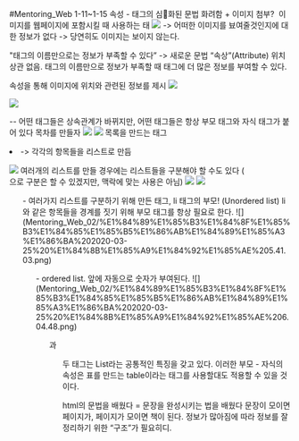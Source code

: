 #Mentoring_Web
1-11~1-15
속성 - 태그의 심화된 문법
화려함 + 이미지 첨부?
<img>  이미지를 웹페이지에 포함시킬 때 사용하는 태
![](Mentoring_Web_02/%E1%84%89%E1%85%B3%E1%84%8F%E1%85%B3%E1%84%85%E1%85%B5%E1%86%AB%E1%84%89%E1%85%A3%E1%86%BA%202020-03-25%20%E1%84%8B%E1%85%A9%E1%84%8C%E1%85%A5%E1%86%AB%203.17.21.png)
-> 어떠한 이미지를 뵤여줄것인지에 대한 정보가 없다 -> 당연히도 이미지는 보이지 않는다.

"태그의 이름만으로는 정보가 부족할 수 있다”
-> 새로운 문법 “속상”(Attribute)
위치 상관 없음. 태그의 이름만으로 정보가 부족할 때 태그에 더 많은 정보를 부여할 수 있다.

속성을 통해 이미지에 위치와 관련된 정보를 제시
![](Mentoring_Web_02/%E1%84%89%E1%85%B3%E1%84%8F%E1%85%B3%E1%84%85%E1%85%B5%E1%86%AB%E1%84%89%E1%85%A3%E1%86%BA%202020-03-25%20%E1%84%8B%E1%85%A9%E1%84%8C%E1%85%A5%E1%86%AB%203.22.51.png)

![](Mentoring_Web_02/%E1%84%89%E1%85%B3%E1%84%8F%E1%85%B3%E1%84%85%E1%85%B5%E1%86%AB%E1%84%89%E1%85%A3%E1%86%BA%202020-03-25%20%E1%84%8B%E1%85%A9%E1%84%8C%E1%85%A5%E1%86%AB%203.24.13.png)


<parent> <child>
	-- 어떤 태그들은 상속관계가 바뀌지만, 어떤 태그들은 항상 부모 태그와 자식 태그가 붙어 있다
목차를 만들자
![](Mentoring_Web_02/%E1%84%89%E1%85%B3%E1%84%8F%E1%85%B3%E1%84%85%E1%85%B5%E1%86%AB%E1%84%89%E1%85%A3%E1%86%BA%202020-03-25%20%E1%84%8B%E1%85%A9%E1%84%92%E1%85%AE%205.32.27.png)
![](Mentoring_Web_02/%E1%84%89%E1%85%B3%E1%84%8F%E1%85%B3%E1%84%85%E1%85%B5%E1%86%AB%E1%84%89%E1%85%A3%E1%86%BA%202020-03-25%20%E1%84%8B%E1%85%A9%E1%84%92%E1%85%AE%205.31.02.png)
목록을 만드는 태그 <li> -> 각각의 항목들을 리스트로 만듬

![](Mentoring_Web_02/%E1%84%89%E1%85%B3%E1%84%8F%E1%85%B3%E1%84%85%E1%85%B5%E1%86%AB%E1%84%89%E1%85%A3%E1%86%BA%202020-03-25%20%E1%84%8B%E1%85%A9%E1%84%92%E1%85%AE%205.35.31.png)
여러개의 리스트를 만들 경우에는 리스트들을 구분해야 할 수도 있다 (<br>으로 구분은 할 수 있겠지만, 맥락에 맞는 사용은 아님)
![](Mentoring_Web_02/%E1%84%89%E1%85%B3%E1%84%8F%E1%85%B3%E1%84%85%E1%85%B5%E1%86%AB%E1%84%89%E1%85%A3%E1%86%BA%202020-03-25%20%E1%84%8B%E1%85%A9%E1%84%92%E1%85%AE%205.39.20.png)
![](Mentoring_Web_02/%E1%84%89%E1%85%B3%E1%84%8F%E1%85%B3%E1%84%85%E1%85%B5%E1%86%AB%E1%84%89%E1%85%A3%E1%86%BA%202020-03-25%20%E1%84%8B%E1%85%A9%E1%84%92%E1%85%AE%205.38.35.png)

<ul> - 여러가지 리스트를 구분하기 위해 만든 태그, li 태그의 부모! (Unordered list)
li와 같은 항목들을 경계를 짓기 위해 부모 태그를 항상 필요로 한다.
![](Mentoring_Web_02/%E1%84%89%E1%85%B3%E1%84%8F%E1%85%B3%E1%84%85%E1%85%B5%E1%86%AB%E1%84%89%E1%85%A3%E1%86%BA%202020-03-25%20%E1%84%8B%E1%85%A9%E1%84%92%E1%85%AE%205.41.03.png)

<ol> - ordered list. 앞에 자동으로 숫자가 부여된다.
![](Mentoring_Web_02/%E1%84%89%E1%85%B3%E1%84%8F%E1%85%B3%E1%84%85%E1%85%B5%E1%86%AB%E1%84%89%E1%85%A3%E1%86%BA%202020-03-25%20%E1%84%8B%E1%85%A9%E1%84%92%E1%85%AE%206.04.48.png)

<ol>과 <ul>두 태그는 List라는 공통적인 특징을 갖고 있다.
이러한 부모 - 자식의 속성은 표를 만드는 table이라는 태그를 사용할대도 적용할 수 있을 것이다.

html의 문법을 배웠다 = 문장을 완성시키는 법을 배웠다
문장이 모이면 페이지가, 페이지가 모이면 책이 된다. 정보가 많아짐에 따라 정보를 잘 정리하기 위한 “구조”가 필요히디.
<title> - 홈페이지의 제목을 표기하기 위한 태그
![](Mentoring_Web_02/%E1%84%89%E1%85%B3%E1%84%8F%E1%85%B3%E1%84%85%E1%85%B5%E1%86%AB%E1%84%89%E1%85%A3%E1%86%BA%202020-03-25%20%E1%84%8B%E1%85%A9%E1%84%92%E1%85%AE%206.13.31.png)

한국어로 입력했을 때 출력되는 글자가 다를 수 없다 -> 컴퓨터는 0과 1로 데이터를 저장하는데, 이 0과 1을 어떻게 저장할 것인지에 대한 여러가지 규격이 존재하는데, 이를 맞추지 않으면 문자가 깨질 수 있다. 이를 웹브라우저가 페이지를 열때도 같은 규격으로 열기 위해서는 웹브라우저에 이에 대한 정보를 제공해야 한다
<meta> -> 웹브라우저에 정보를 제공하기 위한 태그
charset -> 문자의 규칙을 지정하는 것. Utf-8로 문서를 읽으라고 제시하는 것
![](Mentoring_Web_02/%E1%84%89%E1%85%B3%E1%84%8F%E1%85%B3%E1%84%85%E1%85%B5%E1%86%AB%E1%84%89%E1%85%A3%E1%86%BA%202020-03-25%20%E1%84%8B%E1%85%A9%E1%84%92%E1%85%AE%206.17.07.png) 윗 부분의 코드들은 본문을 설명하기 위함, 아랫부분의 코드가 “본문”
-> 본문과 본문을 설명하기 위한 부분들을 분리하기 위한 태그가 약속되어 
있다
<body> -> 본문을 묶기 위해 설정한 태그. “약속”
<head> -> 본문(<body>)을 설명하기 위해 설정하는 태그
![](Mentoring_Web_02/%E1%84%89%E1%85%B3%E1%84%8F%E1%85%B3%E1%84%85%E1%85%B5%E1%86%AB%E1%84%89%E1%85%A3%E1%86%BA%202020-03-25%20%E1%84%8B%E1%85%A9%E1%84%92%E1%85%AE%206.25.00.png)
모든 html 태그는 body와 head 태그 아래에 놓여야 하고, html 태그가 그 위에 사용되어야 한다.
<!dotype html> - 문서 타입을 html로 지정
전세계의 거의 모든 홈페이지들이 이러한 구조로 이루어져 있을 것이다

"링크" -> 정보를 연결해준다. 검색 엔진들을 돌아갈 수 있게 하는 원동력, HyperText의 의미.
<a> - anchor. "링크”를 위해 사용하는 태그. 
![](Mentoring_Web_02/%E1%84%89%E1%85%B3%E1%84%8F%E1%85%B3%E1%84%85%E1%85%B5%E1%86%AB%E1%84%89%E1%85%A3%E1%86%BA%202020-03-25%20%E1%84%8B%E1%85%A9%E1%84%92%E1%85%AE%207.12.28.png)
a 태그만으로는 정보가 부족 -> 앵커를 내리기 위한 링크를 제시해야한다
href 속성 -> 연결 될 링크를 제시한다.
![](Mentoring_Web_02/%E1%84%89%E1%85%B3%E1%84%8F%E1%85%B3%E1%84%85%E1%85%B5%E1%86%AB%E1%84%89%E1%85%A3%E1%86%BA%202020-03-25%20%E1%84%8B%E1%85%A9%E1%84%92%E1%85%AE%207.06.17.png)
html specification -> w3c에서 제시하는 미래의 웹에 대한 “권고안”, html에서 사용되는 모든 태그에 대한 설명들이 제시되어 있다.
target -> 어떤 창에 띄울 것인가에 대한 속성 / title -> 툴팁에 정보 표시
![](Mentoring_Web_02/%E1%84%89%E1%85%B3%E1%84%8F%E1%85%B3%E1%84%85%E1%85%B5%E1%86%AB%E1%84%89%E1%85%A3%E1%86%BA%202020-03-25%20%E1%84%8B%E1%85%A9%E1%84%92%E1%85%AE%207.34.21.png)
링크는 서로 연관된 웹페이지들을 결합해 하나의 “책”으로 연결한다는 점에서 실로 비유할 수 있을 것.
제목 - 인덱스. 웰컴 페이지가 나올것
목차를 누르면 각 목차에 맞는 웹사이트가 연결되도록.

하이퍼링크 작성, 목차에 따른 웹페이지 생성


![](Mentoring_Web_02/%E1%84%89%E1%85%B3%E1%84%8F%E1%85%B3%E1%84%85%E1%85%B5%E1%86%AB%E1%84%89%E1%85%A3%E1%86%BA%202020-03-26%20%E1%84%8B%E1%85%A9%E1%84%8C%E1%85%A5%E1%86%AB%2012.10.51.png)
2.html


![](Mentoring_Web_02/%E1%84%89%E1%85%B3%E1%84%8F%E1%85%B3%E1%84%85%E1%85%B5%E1%86%AB%E1%84%89%E1%85%A3%E1%86%BA%202020-03-26%20%E1%84%8B%E1%85%A9%E1%84%8C%E1%85%A5%E1%86%AB%2012.10.20.png)
3.html
![](Mentoring_Web_02/%E1%84%89%E1%85%B3%E1%84%8F%E1%85%B3%E1%84%85%E1%85%B5%E1%86%AB%E1%84%89%E1%85%A3%E1%86%BA%202020-03-26%20%E1%84%8B%E1%85%A9%E1%84%8C%E1%85%A5%E1%86%AB%2012.16.13.png)
index.html
어쨌거나 웹사이트가 완성되었다.

